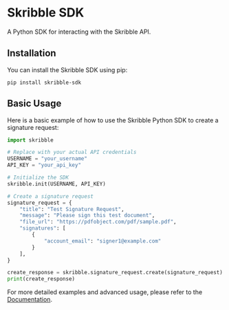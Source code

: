 # Skribble SDK

A Python SDK for interacting with the Skribble API.

## Installation

You can install the Skribble SDK using pip:

```
pip install skribble-sdk
```

## Basic Usage

Here is a basic example of how to use the Skribble Python SDK to create a signature request:

```python
import skribble

# Replace with your actual API credentials
USERNAME = "your_username"
API_KEY = "your_api_key"

# Initialize the SDK
skribble.init(USERNAME, API_KEY)

# Create a signature request
signature_request = {
    "title": "Test Signature Request",
    "message": "Please sign this test document",
    "file_url": "https://pdfobject.com/pdf/sample.pdf",
    "signatures": [
        {
            "account_email": "signer1@example.com"
        }
    ],
}

create_response = skribble.signature_request.create(signature_request)
print(create_response)
```

For more detailed examples and advanced usage, please refer to the [Documentation](https://skribblesdk.mintlify.app/).
